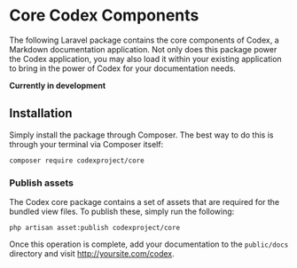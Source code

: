 Core Codex Components
=====================

The following Laravel package contains the core components of Codex, a Markdown documentation application. Not only does this package power the Codex application, you may also load it within your existing application to bring in the power of Codex for your documentation needs.

**Currently in development**

Installation
------------
Simply install the package through Composer. The best way to do this is through your terminal via Composer itself:

```
composer require codexproject/core
```

### Publish assets
The Codex core package contains a set of assets that are required for the bundled view files. To publish these, simply run the following:

```
php artisan asset:publish codexproject/core
```

Once this operation is complete, add your documentation to the `public/docs` directory and visit http://yoursite.com/codex.